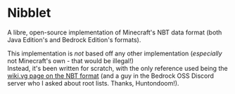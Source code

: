 # Nibblet
A libre, open-source implementation of Minecraft's NBT data format (both Java Edition's and Bedrock Edition's formats).  

This implementation is _not_ based off any other implementation (_especially_ not Minecraft's own - that would be illegal!)  
Instead, it's been written for scratch, with the only reference used being the [wiki.vg page on the NBT format](https://wiki.vg/NBT)
(and a guy in the Bedrock OSS Discord server who I asked about root lists. Thanks, Huntondoom!).
